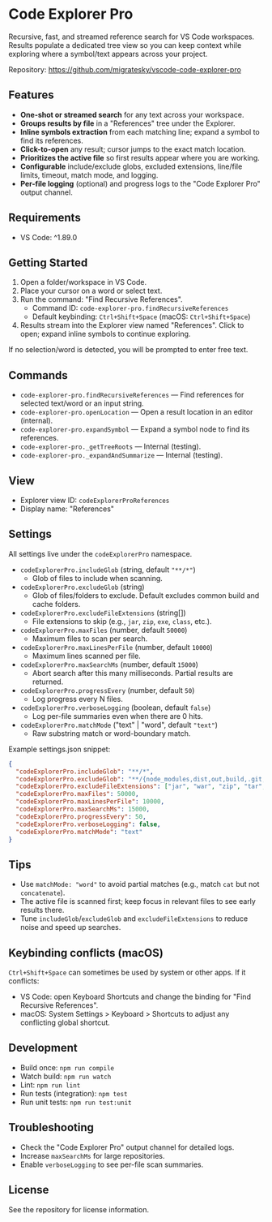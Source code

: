 # Code Explorer Pro

Recursive, fast, and streamed reference search for VS Code workspaces. Results populate a dedicated tree view so you can keep context while exploring where a symbol/text appears across your project.

Repository: https://github.com/migratesky/vscode-code-explorer-pro

## Features

- **One-shot or streamed search** for any text across your workspace.
- **Groups results by file** in a "References" tree under the Explorer.
- **Inline symbols extraction** from each matching line; expand a symbol to find its references.
- **Click-to-open** any result; cursor jumps to the exact match location.
- **Prioritizes the active file** so first results appear where you are working.
- **Configurable** include/exclude globs, excluded extensions, line/file limits, timeout, match mode, and logging.
- **Per-file logging** (optional) and progress logs to the "Code Explorer Pro" output channel.

## Requirements

- VS Code: ^1.89.0

## Getting Started

1. Open a folder/workspace in VS Code.
2. Place your cursor on a word or select text.
3. Run the command: "Find Recursive References".
   - Command ID: `code-explorer-pro.findRecursiveReferences`
   - Default keybinding: `Ctrl+Shift+Space` (macOS: `Ctrl+Shift+Space`)
4. Results stream into the Explorer view named "References". Click to open; expand inline symbols to continue exploring.

If no selection/word is detected, you will be prompted to enter free text.

## Commands

- `code-explorer-pro.findRecursiveReferences` — Find references for selected text/word or an input string.
- `code-explorer-pro.openLocation` — Open a result location in an editor (internal).
- `code-explorer-pro.expandSymbol` — Expand a symbol node to find its references.
- `code-explorer-pro._getTreeRoots` — Internal (testing).
- `code-explorer-pro._expandAndSummarize` — Internal (testing).

## View

- Explorer view ID: `codeExplorerProReferences`
- Display name: "References"

## Settings

All settings live under the `codeExplorerPro` namespace.

- `codeExplorerPro.includeGlob` (string, default `"**/*"`)
  - Glob of files to include when scanning.
- `codeExplorerPro.excludeGlob` (string)
  - Glob of files/folders to exclude. Default excludes common build and cache folders.
- `codeExplorerPro.excludeFileExtensions` (string[])
  - File extensions to skip (e.g., `jar`, `zip`, `exe`, `class`, etc.).
- `codeExplorerPro.maxFiles` (number, default `50000`)
  - Maximum files to scan per search.
- `codeExplorerPro.maxLinesPerFile` (number, default `10000`)
  - Maximum lines scanned per file.
- `codeExplorerPro.maxSearchMs` (number, default `15000`)
  - Abort search after this many milliseconds. Partial results are returned.
- `codeExplorerPro.progressEvery` (number, default `50`)
  - Log progress every N files.
- `codeExplorerPro.verboseLogging` (boolean, default `false`)
  - Log per-file summaries even when there are 0 hits.
- `codeExplorerPro.matchMode` ("text" | "word", default `"text"`)
  - Raw substring match or word-boundary match.

Example settings.json snippet:

```json
{
  "codeExplorerPro.includeGlob": "**/*",
  "codeExplorerPro.excludeGlob": "**/{node_modules,dist,out,build,.git,.venv,venv,.tox,.cache}/**",
  "codeExplorerPro.excludeFileExtensions": ["jar", "war", "zip", "tar", "gz", "bz2", "7z", "rar", "iso", "dmg", "exe", "msi", "app", "pkg", "deb", "rpm", "apk", "ipa", "xpi", "class"],
  "codeExplorerPro.maxFiles": 50000,
  "codeExplorerPro.maxLinesPerFile": 10000,
  "codeExplorerPro.maxSearchMs": 15000,
  "codeExplorerPro.progressEvery": 50,
  "codeExplorerPro.verboseLogging": false,
  "codeExplorerPro.matchMode": "text"
}
```

## Tips

- Use `matchMode: "word"` to avoid partial matches (e.g., match `cat` but not `concatenate`).
- The active file is scanned first; keep focus in relevant files to see early results there.
- Tune `includeGlob`/`excludeGlob` and `excludeFileExtensions` to reduce noise and speed up searches.

## Keybinding conflicts (macOS)

`Ctrl+Shift+Space` can sometimes be used by system or other apps. If it conflicts:

- VS Code: open Keyboard Shortcuts and change the binding for "Find Recursive References".
- macOS: System Settings > Keyboard > Shortcuts to adjust any conflicting global shortcut.

## Development

- Build once: `npm run compile`
- Watch build: `npm run watch`
- Lint: `npm run lint`
- Run tests (integration): `npm test`
- Run unit tests: `npm run test:unit`

## Troubleshooting

- Check the "Code Explorer Pro" output channel for detailed logs.
- Increase `maxSearchMs` for large repositories.
- Enable `verboseLogging` to see per-file scan summaries.

## License

See the repository for license information.
